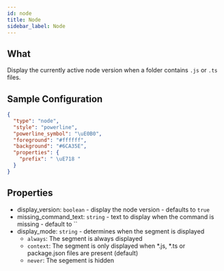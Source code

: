 ```yaml
---
id: node
title: Node
sidebar_label: Node
---
```


## What

Display the currently active node version when a folder contains `.js` or `.ts` files.

## Sample Configuration

```json
{
  "type": "node",
  "style": "powerline",
  "powerline_symbol": "\uE0B0",
  "foreground": "#ffffff",
  "background": "#6CA35E",
  "properties": {
    "prefix": " \uE718 "
  }
}
```

## Properties

- display_version: `boolean` - display the node version - defaults to `true`
- missing_command_text: `string` - text to display when the command is missing - default to ``
- display_mode: `string` - determines when the segment is displayed
  - `always`: The segment is always displayed
  - `context`: The segment is only displayed when *.js, *.ts or package.json files are present (default)
  - `never`: The segement is hidden
